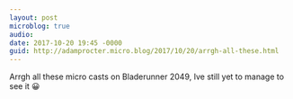 ```yaml
---
layout: post
microblog: true
audio: 
date: 2017-10-20 19:45 -0000
guid: http://adamprocter.micro.blog/2017/10/20/arrgh-all-these.html
---
```

Arrgh all these micro casts on Bladerunner 2049, Ive still yet to manage to see it 😀
